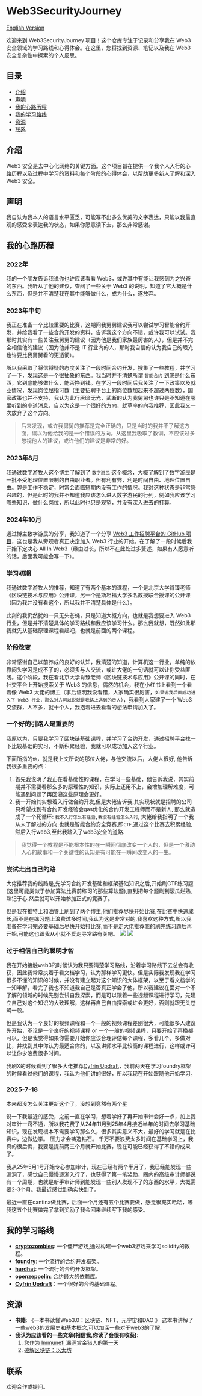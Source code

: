 # Web3SecurityJourney

[English Version](README_EN.md)

欢迎来到 Web3SecurityJourney 项目！这个仓库专注于记录和分享我在 Web3 安全领域的学习路线和心得体会。在这里，您将找到资源、笔记以及我在 Web3 安全复杂性中探索的个人反思。

## 目录
- [介绍](#介绍)
- [声明](#声明)
- [我的心路历程](#我的心路历程)
- [我的学习路线](#我的学习路线)
- [资源](#资源)
- [联系](#联系)

## 介绍
Web3 安全是去中心化网络的关键方面。这个项目旨在提供一个我个人入行的心路历程以及过程中学习的资料和每个阶段的心得体会，以帮助更多新人了解和深入 Web3 安全。

## 声明
我自认为我本人的语言水平匮乏，可能写不出多么优美的文字表达，只能以我最直观的感受来表达我的状态，如果你愿意读下去，那么非常感谢。

## 我的心路历程

### 2022年
我的一个朋友告诉我说你也许应该看看 Web3，或许其中有能让我感到为之兴奋的东西。我听从了他的建议，查阅了一些关于 Web3 的说明，知道了它大概是什么东西，但是并不清楚我在其中能够做什么，成为什么，遂放弃。

### 2023年中旬
我正在准备一个比较重要的比赛，这期间我舅舅建议我可以尝试学习智能合约开发，并给我看了一些合约开发的资料，告诉我这个方向不错，或许我可以试试。我那时其实有一些关注我舅舅的建议（因为他是我们家族最厉害的人），但是并不完全相信他的建议（因为他并不是 IT 行业内的人，那时我自信的认为我自己的眼光也许要比我舅舅看的更透彻）。

所以我采取了将信将疑的态度关注了一段时间合约开发，搜集了一些教程，并学习了一下，发现这是一个很抽象的东西。我当时并不清楚所谓 `智能合约` 到底是什么东西，它到底能够做什么，能否挣到钱。在学习一段时间后我关注了一下政策以及就业情况，发现岗位屈指可数（主要招聘平台上的岗位数加起来不超过两位数），国家政策也并不支持，我认为此行灰暗无光，武断的认为我舅舅也许只是不知道在哪里听到的小道消息，自以为这是一个很好的方向，就草率的向我推荐，因此我又一次放弃了这个方向。

> 后来发现，或许我舅舅的推荐是完全正确的，只是当时的我并不了解这方面，误以为他给我的是一个错误的方向。从这里我吸取了教训，不应该过多忽视他人的建议，或许他们的建议是非常的好。

### 2023年8月
我通过数字游牧人这个博主了解到了 `数字游民` 这个概念，大概了解到了数字游民是一批不受地理位置限制的自由职业者。但有利有弊，利是时间自由、地理位置自由。弊是工作不稳定，时常会面临短期内没有工作的情况。我对这种状态是非常感兴趣的，但是此时的我并不知道我应该怎么进入数字游民的行列，例如我应该学习哪些知识，做什么岗位，所以此时也只是观望，并没有深入进去的打算。

### 2024年10月
通过博主数字游民的分享，我知道了一个分享 [Web3 工作招聘平台的 GitHub 项目](https://github.com/Web3-Club/Web3-Recruitment-Platform)，这也是我从旁观者真正决定加入 Web3 行业的开始。在了解了一段时候后我开始下定决心 All In Web3（缘由过长，所以不在此处过多赘述，如果有人愿意听的话，后面我可能会写一下）。

### 学习初期
我通过数字游牧人的推荐，知道了有两个基本的课程，一个是北京大学肖臻老师《区块链技术与应用》公开课，另一个是斯坦福大学多名教授联合授课的公开课（因为我并没有看这个，所以我并不清楚具体是什么）。

此刻的我仍然犹如一只无头苍蝇，只是知道大概方向，也就是我想要进入 Web3 行业，但是并不清楚具体的学习路线和我应该学习什么。那么我就想，既然如此那我就先从基础原理课程看起吧，也就是前面的两个课程。

### 阶段改变
非常感谢自己以前养成的良好的认知，我清楚的知道，计算机这一行业，单纯的依靠闷头学习是成不了的，必须多与人交流，或许大佬的一句话就可以让你受益匪浅。这个阶段，我在看北京大学肖臻老师《区块链技术与应用》公开课的同时，在社交平台上开始搜索关于 Web3 的信息，偶然的机会，我在小红书上看到一个看着像 Web3 大佬的博主（事后证明我没看错，人家确实很厉害，`如果说我后面成功进入了 Web3 行业，那么对方可以说就是我路上遇到的贵人`），我看到人家建了一个 Web3 交流群，人不多，就十个人，我抱着进去看看的想法申请加入了。

### 一个好的引路人是重要的
我原以为，只要我学习了区块链基础课程，并学习了合约开发，通过招聘平台找一下比较基础的实习，不断积累经验，我就可以成功加入这个行业。

下面所指的`他`，就是我上文所说的那位大佬，与他交流以后，大佬人很好, 他告诉我很多重要的点：

1. 首先我说明了我正在看基础性的课程，在学习一些基础，他告诉我说，其实前期并不需要看那么多的原理性的知识，实际上还用不上，会增加理解难度，可能遇到问题了再回溯这些原理会更好。
2. 我一开始其实想着入行做合约开发,但是大佬告诉我,其实现状就是招聘的公司只希望找到有合约开发经验会gas优化的合约开发工程师而不是新人, 那么就造成了一个死循环: `我不入行怎么有经验,我没有经验怎么入行`, 大佬给我指明了一个我从未了解过的方向,也就是智能合约安全竞赛,即`CTF`,通过这个比赛去积累经验,然后入行web3,至此我踏入了web3安全的道路.

> 我觉得一个教程是不能根本性的在一瞬间彻底改变一个人的，但是一个激动人心的故事和一个关键性的认知是有可能在一瞬间改变人的一生。

### 尝试走出自己的路
大佬推荐我的线路是,先学习合约开发基础和框架基础知识之后,开始刷CTF练习题(这里可能类似于参加算法比赛前练习的那些算法题),直到把每个题刷到滚瓜烂熟,熟记于心,然后就可以开始参加正式的竞赛了。

但是我在推特上和油管上刷到了两个博主,他们推荐尽快开始比赛,在比赛中快速成长,而不是在练习题上浪费过多时间,我认为这是非常对的,我喜欢这种方式,所以我准备在学习完必要基础后尽快开始打比赛,而不是走大佬推荐我的刷完练习题后再开始,可能这也跟我从小就不爱走寻常路有关吧。
![](./img/c.png) ![](./img/d.jpg)

### 过于相信自己的聪明才智
我在开始接触web3的时候认为我只要清楚学习路线，沿着学习路线下去总会有收获，因此我常常执着于看文档学习，认为那样学习更快。但是实际我发现我在学习很多不懂的知识的时候，并没有建立起对这个知识的大体框架，以至于看文档学的一知半解，看完了我也不知道我自己是否真正学会了他，所以我建议在面对一个不了解的领域的时候先别尝试自我探索，而是可以跟着一些视频课程进行学习，先建立自己对这个知识的大致理解，这样再自己自由探索或许会更好，否则就跟无头苍蝇一般。

但是我认为一个良好的视频课程和一个一般的视频课程差别很大，可能很多人建议先开始，不论是一个良好的视频课程 or 一个一般的视频课程，只要开始了再换都可以，但是我觉得如果你需要开始你应该合理评估每个课程，多看几个，多做对比，并找到其中你认为最适合你的，以及讲师水平比较高的课程进行，这样或许可以让你少浪费很多时间。

我刷X的时候看到了很多大佬推荐[Cyfrin Updraft](https://updraft.cyfrin.io/)，我前两天在学习foundry框架的时候看过他们的课程，我认为他们讲的很好，所以我现在开始跟随他开始学习。

### 2025-7-18
本来都没怎么关注更新这个了，没想到竟然有两个星

说一下我最近的感受，之前一直在学习，想着学好了再开始审计会好一点，加上我对审计一窍不通，所以我花费了从24年11月到25年4月接近半年的时间去学习基础知识，现在发现根本不需要学习那么久，很多其实意义不大，最好的学习就是在比赛中，边做边学。 压力才会铸造钻石。 千万不要浪费太多时间在基础学习上，我真的很后悔，我要是提前两三个月就开始比赛，现在可能已经获得了不错的成果了。

我从25年5月1号开始专心参加审计，现在已经有两个半月了，我已经能发现一些漏洞了，感觉自己慢慢逐渐入行了，也获得了第一笔奖励，圈内的高级审计师都说有一个周期，也就是新手审计师到能发现一些别人发现不了的东西的水平，大概需要2-3个月。我最近感觉到确实快到了。

最近一直在cantina做比赛，后面一个月还有五个比赛要做，感觉很充实哈哈，等我这五个比赛做完了拿到奖励了我会回来继续写下我的感受。


## 我的学习路线
- **[cryptozombies](https://cryptozombies.io/)**: 一个僵尸游戏,通过构建一个web3游戏来学习solidity的教程。
- **[foundry](https://book.getfoundry.sh/)**: 一个流行的合约开发框架。
- **[hardhat](https://hardhat.org/)**: 一个流行的合约开发框架。
- **[openzeppelin](https://www.openzeppelin.com/)**: 合约最大的依赖库。
- **[Cyfrin Updraft](https://updraft.cyfrin.io/)**：一个很好的合约基础课程。

## 资源
- **书籍**: 《一本书读懂Web3.0：区块链、NFT、元宇宙和DAO 》 这本书讲解了一些web3的发展史和基本概念,可以加深一些对于web3的了解.
- **我认为应该看的一些文章(相信我,你读了会很有收获)**:
  1. [您作为 Immunefi 漏洞赏金猎人的第一天](https://medium.com/immunefi/your-first-day-as-a-bug-bounty-hunter-on-immunefi-9b101768a40c)
  2. [破解区块链：以太坊](https://medium.com/immunefi/hacking-the-blockchain-an-ultimate-guide-4f34b33c6e8b)

## 联系
欢迎合作或提问。
